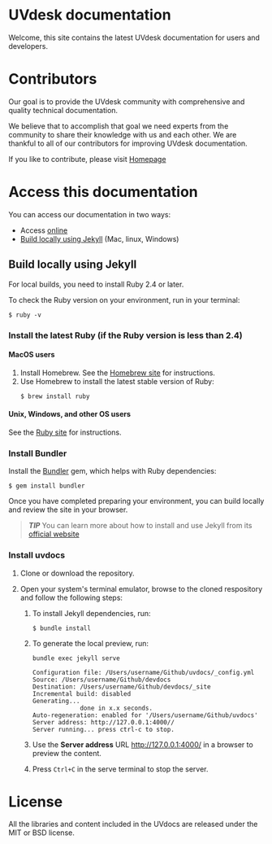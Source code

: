# UVdesk documentation

Welcome, this site contains the latest UVdesk documentation for users and developers.

# Contributors
Our goal is to provide the UVdesk community with comprehensive and quality technical documentation. 

We believe that to accomplish that goal we need experts from the community to share their knowledge with us and each other. We are thankful to all of our contributors for improving UVdesk documentation.

If you like to contribute, please visit [Homepage][documentation]

# Access this documentation
You can access our documentation in two ways:
- Access [online][documentation]
- [Build locally using Jekyll](#build-locally-using-jekyll) (Mac, linux, Windows)

## Build locally using Jekyll
For local builds, you need to install Ruby 2.4 or later.

To check the Ruby version on your environment, run in your terminal:
```
$ ruby -v
```
### Install the latest Ruby (if the Ruby version is less than 2.4)
#### MacOS users
1. Install Homebrew. See the [Homebrew site](https://brew.sh/) for instructions.
2. Use Homebrew to install the latest stable version of Ruby:
    ```
    $ brew install ruby
     ```
#### Unix, Windows, and other OS users
See the [Ruby site](https://www.ruby-lang.org/en/documentation/installation/) for instructions.

### Install Bundler
Install the [Bundler](https://bundler.io/) gem, which helps with Ruby dependencies:
```
$ gem install bundler
```
Once you have completed preparing your environment, you can build locally and review the site in your browser.
> ***TIP*** You can learn more about how to install and use Jekyll from its [official website][jekyll-install]

### Install uvdocs
1. Clone or download the repository.
2. Open your system's terminal emulator, browse to the cloned respository and follow the following steps:
    
    1. To install Jekyll dependencies, run: 

        ```
        $ bundle install
        ```
    2. To generate the local preview, run:
        ```
        bundle exec jekyll serve
        
        Configuration file: /Users/username/Github/uvdocs/_config.yml
        Source: /Users/username/Github/devdocs
        Destination: /Users/username/Github/devdocs/_site
        Incremental build: disabled
        Generating...
                     done in x.x seconds.
        Auto-regeneration: enabled for '/Users/username/Github/uvdocs'
        Server address: http://127.0.0.1:4000//
        Server running... press ctrl-c to stop.
        ```

    3. Use the **Server address** URL http://127.0.0.1:4000/ in a browser to preview the content.
    
    4. Press `Ctrl+C` in the serve terminal to stop the server. 

# License
All the libraries and content included in the UVdocs are released under the MIT or BSD license.

[webkul]: https://webkul.com/
[team]: https://www.uvdesk.com/en/team/
[documentation]: https://uvdesk.github.io/
[contribute]: https://github.com/uvdesk/uvdesk.github.io
[jekyll-install]: https://jekyllrb.com/docs/installation/
[jekyll-home]: https://jekyllrb.com
[uvdocs-zip]: https://
